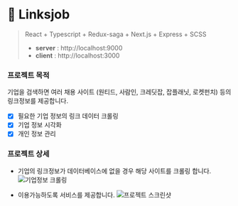 # 🏢 Linksjob

> React + Typescript + Redux-saga + Next.js + Express + SCSS
>
> + **server** : http://localhost:9000
> + **client** : http://localhost:3000

### 프로젝트 목적

기업을 검색하면 여러 채용 사이트 (원티드, 사람인, 크레딧잡, 잡플래닛, 로켓펀치) 등의 링크정보를 제공합니다.

- [x] 필요한 기업 정보의 링크 데이터 크롤링
- [x] 기업 정보 시각화
- [x] 개인 정보 관리

### 프로젝트 상세

- 기업의 링크정보가 데이터베이스에 없을 경우 해당 사이트를 크롤링 합니다.
![기업정보 크롤링](https://i.imgur.com/Ie1ffrh.png)

- 이용가능하도록 서비스를 제공합니다.
![프로젝트 스크린샷](https://i.imgur.com/qfAmsFF.png)
